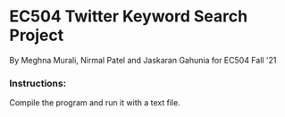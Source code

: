 # EC504 Twitter Keyword Search Project
By Meghna Murali, Nirmal Patel and Jaskaran Gahunia for EC504 Fall '21 


### Instructions:  

Compile the program and run it with a text file. 
